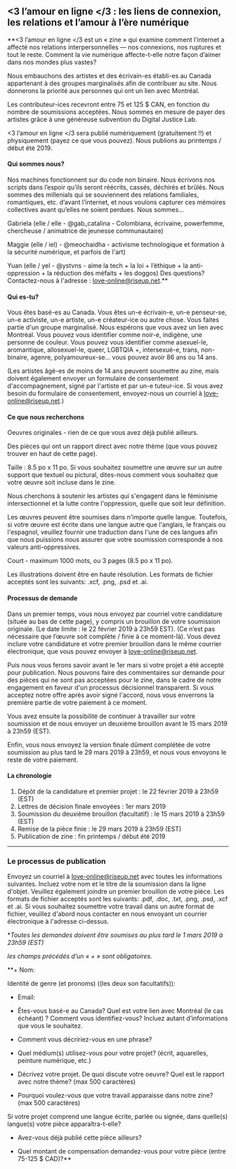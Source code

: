 ## <3 l’amour en ligne </3 : les liens de connexion, les relations et l’amour à l’ère numérique

**<3 l’amour en ligne </3 est un « zine » qui examine comment l’internet a affecté nos relations interpersonnelles — nos connexions, nos ruptures et tout le reste. Comment la vie numérique affecte-t-elle notre façon d’aimer dans nos mondes plus vastes?

Nous embauchons des artistes et des écrivain-es établi-es au Canada appartenant à des groupes marginalisés afin de contribuer au site. Nous donnerons la priorité aux personnes qui ont un lien avec Montréal.

Les contributeur-ices recevront entre 75 et 125 $ CAN, en fonction du nombre de soumissions acceptées. Nous sommes en mesure de payer des artistes grâce à une généreuse subvention du Digital Justice Lab.

<3 l’amour en ligne </3 sera publié numériquement (gratuitement !!) et physiquement (payez ce que vous pouvez). Nous publions au printemps / début été 2019.


#### Qui sommes nous?

Nos machines fonctionnent sur du code non binaire. Nous écrivons nos scripts dans l’espoir qu’ils seront réécrits, cassés, déchirés et brûlés. Nous sommes des millenials qui se souviennent des relations familiales, romantiques, etc. d’avant l’internet, et nous voulons capturer ces mémoires collectives avant qu’elles ne soient perdues. Nous sommes…

Gabriela (elle / elle - @gab_catalina - Colombiana, écrivaine, powerfemme, chercheuse / animatrice de jeunesse communautaire)

Maggie (elle / iel) - @meochaidha - activisme technologique et formation à la sécurité numérique, et parfois de l'art)

Yuan (elle / yel - @ystvns - aime la tech + la loi + l’éthique + la anti-oppression + la réduction des méfaits + les doggos)
Des questions? Contactez-nous à l'adresse : love-online@riseup.net.**


#### Qui es-tu?

Vous êtes basé-es au Canada. Vous êtes un-e écrivain-e, un-e penseur-se, un-e activiste, un-e artiste, un-e créateur-ice ou autre chose. Vous faites partie d'un groupe marginalisé. Nous espérons que vous avez un lien avec Montréal. Vous pouvez vous identifier comme noir-e, indigène, une personne de couleur. Vous pouvez vous identifier comme asexuel-le, aromantique, allosexuel-le, queer, LGBTQIA +, intersexué-e, trans, non-binaire, agenre, polyamoureux-se… vous pouvez avoir 86 ans ou 14 ans.

(Les artistes âgé-es de moins de 14 ans peuvent soumettre au zine, mais doivent également envoyer un formulaire de consentement d'accompagnement, signé par l'artiste et par un-e tuteur-ice. Si vous avez besoin du formulaire de consentement, envoyez-nous un courriel à love-online@riseup.net.)

#### Ce que nous recherchons

Oeuvres originales - rien de ce que vous avez déjà publié ailleurs.

Des pièces qui ont un rapport direct avec notre thème (que vous pouvez trouver en haut de cette page).

Taille : 8.5 po x 11 po. Si vous souhaitez soumettre une œuvre sur un autre support que textuel ou pictural, dites-nous comment vous souhaitez que votre œuvre soit incluse dans le zine.

Nous cherchons à soutenir les artistes qui s'engagent dans le féminisme intersectionnel et la lutte contre l'oppression, quelle que soit leur définition.

Les œuvres peuvent être soumises dans n'importe quelle langue. Toutefois, si votre œuvre est écrite dans une langue autre que l'anglais, le français ou l'espagnol, veuillez fournir une traduction dans l'une de ces langues afin que nous puissions nous assurer que votre soumission corresponde à nos valeurs anti-oppressives.

Court - maximum 1000 mots, ou 3 pages (8.5 po x 11 po).

Les illustrations doivent être en haute résolution. Les formats de fichier acceptés sont les suivants: .xcf, .png, .psd et .ai.


#### Processus de demande

Dans un premier temps, vous nous envoyez par courriel votre candidature (située au bas de cette page), y compris un brouillon de votre soumission originale. (Le date limite : le 22 février 2019 à 23h59 EST). (Ce n’est pas nécessaire que l’œuvre soit complète / finie à ce moment-là). Vous devez inclure votre candidature et votre premier brouillon dans le même courrier électronique, que vous pouvez envoyer à love-online@riseup.net.

Puis nous vous ferons savoir avant le 1er mars si votre projet a été accepté pour publication. Nous pouvons faire des commentaires sur demande pour des pièces qui ne sont pas acceptées pour le zine, dans le cadre de notre engagement en faveur d'un processus décisionnel transparent. Si vous acceptez notre offre après avoir signé l'accord, nous vous enverrons la première partie de votre paiement à ce moment.

Vous avez ensuite la possibilité de continuer à travailler sur votre soumission et de nous envoyer un deuxième brouillon avant le 15 mars 2019 à 23h59 (EST).

Enfin, vous nous envoyez la version finale dûment complétée de votre soumission au plus tard le 29 mars 2019 à 23h59, et nous vous envoyons le reste de votre paiement.

#### La chronologie

1. Dépôt de la candidature et premier projet : le 22 février 2019 à 23h59 (EST)
2. Lettres de décision finale envoyées : 1er mars 2019
3. Soumission du deuxième brouillon (facultatif) : le 15 mars 2019 à 23h59 (EST)
4. Remise de la pièce finie : le 29 mars 2019 à 23h59 (EST)
5. Publication de zine : fin printemps / début été 2019


---------------

### Le processus de publication

Envoyez un courriel à love-online@riseup.net avec toutes les informations suivantes. Incluez votre nom et le titre de la soumission dans la ligne d'objet. Veuillez également joindre un premier brouillon de votre pièce. Les formats de fichier acceptés sont les suivants: .pdf, .doc, .txt, .png, .psd, .xcf et .ai. Si vous souhaitez soumettre votre travail dans un autre format de fichier, veuillez d'abord nous contacter en nous envoyant un courrier électronique à l'adresse ci-dessus.

**Toutes les demandes doivent être soumises au plus tard le 1 mars 2019 à 23h59 (EST)*  

*les champs précédés d’un « + » sont obligatoires.*

**+ Nom:

Identité de genre (et pronoms) ((les deux son facultatifs)):

+ Email:

+ Êtes-vous basé-e au Canada? Quel est votre lien avec Montréal (le cas échéant) ?
Comment vous identifiez-vous? Incluez autant d’informations que vous le souhaitez.

+ Comment vous décririez-vous en une phrase?

+ Quel médium(s) utilisez-vous pour votre projet? (écrit, aquarelles, peinture numérique, etc.)

+ Décrivez votre projet. De quoi discute votre oeuvre? Quel est le rapport avec notre thème? (max 500 caractères)

+ Pourquoi voulez-vous que votre travail apparaisse dans notre zine? (max 500 caractères)

Si votre projet comprend une langue écrite, parlée ou signée, dans quelle(s) langue(s) votre pièce apparaîtra-t-elle?

+ Avez-vous déjà publié cette pièce ailleurs?

+ Quel montant de compensation demandez-vous pour votre pièce (entre 75-125 $ CAD)?**

